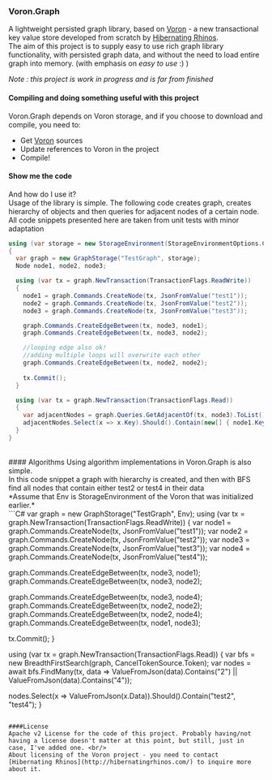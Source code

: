 ### Voron.Graph
A lightweight persisted graph library, based on [Voron](https://github.com/ayende/raven.voron/) - a new transactional key value store developed from scratch by [Hibernating Rhinos](http://hibernatingrhinos.com/).<br/>
The aim of this project is to supply easy to use rich graph library functionality, with persisted graph data, and without the need to load entire graph into memory.
(with emphasis on *easy to use* :) )

*Note : this project is work in progress and is far from finished*

#### Compiling and doing something useful with this project
Voron.Graph depends on Voron storage, and if you choose to download and compile, you need to:
* Get [Voron](https://github.com/ayende/raven.voron/) sources
* Update references to Voron in the project
* Compile!

#### Show me the code
And how do I use it?<br/>
Usage of the library is simple. The following code creates graph, creates hierarchy of objects
and then queries for adjacent nodes of a certain node. <br/>
All code snippets presented here are taken from unit tests with minor adaptation<br/>

```c#
using (var storage = new StorageEnvironment(StorageEnvironmentOptions.CreateMemoryOnly()))
{
  var graph = new GraphStorage("TestGraph", storage);
  Node node1, node2, node3;

  using (var tx = graph.NewTransaction(TransactionFlags.ReadWrite))
  {
    node1 = graph.Commands.CreateNode(tx, JsonFromValue("test1"));
    node2 = graph.Commands.CreateNode(tx, JsonFromValue("test2"));
    node3 = graph.Commands.CreateNode(tx, JsonFromValue("test3"));

    graph.Commands.CreateEdgeBetween(tx, node3, node1);
    graph.Commands.CreateEdgeBetween(tx, node3, node2);

    //looping edge also ok!
    //adding multiple loops will overwrite each other
    graph.Commands.CreateEdgeBetween(tx, node2, node2);
    
    tx.Commit();
  }

  using (var tx = graph.NewTransaction(TransactionFlags.Read))
  {
    var adjacentNodes = graph.Queries.GetAdjacentOf(tx, node3).ToList();
    adjacentNodes.Select(x => x.Key).Should().Contain(new[] { node1.Key, node2.Key });
  }
}
```  
<br/>
#### Algorithms
Using algorithm implementations in Voron.Graph is also simple.<br/>
In this code snippet a graph with hierarchy is created, and then with BFS find all nodes that contain either test2 or test4 in their data<br/>
*Assume that Env is StorageEnvironment of the Voron that was initialized earlier.*<br/>
```C#
var graph = new GraphStorage("TestGraph", Env);
using (var tx = graph.NewTransaction(TransactionFlags.ReadWrite))
{
  var node1 = graph.Commands.CreateNode(tx, JsonFromValue("test1"));
  var node2 = graph.Commands.CreateNode(tx, JsonFromValue("test2"));
  var node3 = graph.Commands.CreateNode(tx, JsonFromValue("test3"));
  var node4 = graph.Commands.CreateNode(tx, JsonFromValue("test4"));

  graph.Commands.CreateEdgeBetween(tx, node3, node1);
  graph.Commands.CreateEdgeBetween(tx, node3, node2);
  
  graph.Commands.CreateEdgeBetween(tx, node3, node4);
  graph.Commands.CreateEdgeBetween(tx, node2, node2);
  graph.Commands.CreateEdgeBetween(tx, node2, node4);
  graph.Commands.CreateEdgeBetween(tx, node1, node3);

  tx.Commit();
}

using (var tx = graph.NewTransaction(TransactionFlags.Read))
{
  var bfs = new BreadthFirstSearch(graph, CancelTokenSource.Token);
  var nodes = await bfs.FindMany(tx, data => ValueFromJson<string>(data).Contains("2") ||
                                             ValueFromJson<string>(data).Contains("4"));

  nodes.Select(x => ValueFromJson<string>(x.Data)).Should().Contain("test2", "test4");
}
```

####License
Apache v2 License for the code of this project. Probably having/not having a license doesn't matter at this point, but still, just in case, I've added one. <br/>
About licensing of the Voron project - you need to contact [Hibernating Rhinos](http://hibernatingrhinos.com/) to inquire more about it.
